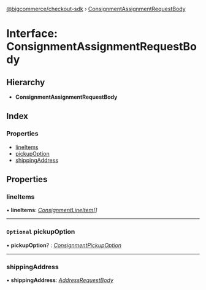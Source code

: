 [@bigcommerce/checkout-sdk](../README.md) › [ConsignmentAssignmentRequestBody](consignmentassignmentrequestbody.md)

# Interface: ConsignmentAssignmentRequestBody

## Hierarchy

* **ConsignmentAssignmentRequestBody**

## Index

### Properties

* [lineItems](consignmentassignmentrequestbody.md#lineitems)
* [pickupOption](consignmentassignmentrequestbody.md#optional-pickupoption)
* [shippingAddress](consignmentassignmentrequestbody.md#shippingaddress)

## Properties

###  lineItems

• **lineItems**: *[ConsignmentLineItem](consignmentlineitem.md)[]*

___

### `Optional` pickupOption

• **pickupOption**? : *[ConsignmentPickupOption](consignmentpickupoption.md)*

___

###  shippingAddress

• **shippingAddress**: *[AddressRequestBody](addressrequestbody.md)*
